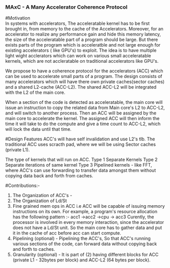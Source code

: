 ### MAxC - A Many Accelerator Coherence Protocol
#Motivation  
In systems with accelerators, The  acceleratable kernel has to be first brought in, from memory to the cache of the Accelerators.
Moreover, for an accelerator to realize any performance gain and hide this memory latency, the size of the acceleratable part of a program should be large.
But there exists parts of the program which is acceleratble and not large enough for existing accelerators ( like GPU's) to exploit.
The idea is to have multiple light wight acclerators which can work on various small acceleratable kernels, which are not accleratable on traditional accelerators like GPU's.

We propose to have a coherence protocol for the accelerators (ACC) which can be used to accelerate small parts of a program.
The design consists of many accelerators which will have there own private caches(sector caches) and a shared L2-cache (ACC-L2). 
The shared ACC-L2 will be  integrated with the L2 of the main core. 

When  a section of the code is detected as acceleratable, the main core will issue an instruction to copy the related data from Main core's L2 to ACC-L2, and 
will switch to another process. Then an ACC will be assigned by the main core to accelerate the kernel. 
The assigned ACC will then inform the time it will take to do the compute and give a time count to ACC-L2, which will lock the data until that time.



#Design Features
ACC's will have self invalidation and use L2's tlb.
The traditional ACC uses scracth pad, where we will be using Sector caches (private L1).

The type of kernels that will run on ACC.
Type 1 Separate Kernels
Type 2 Separate iterations of same kernel
Type 3 Pipelined kernels - like FFT, where ACC's can use forwarding to transfer data amongst them without copying data back and forth from caches.

#Contributions:-
1. The Organization of ACC's - 
2. The Organization of Ld/St 
3. Fine grained mem ops in ACC i.e ACC will be capable of issuing memory instructions on its own.
    For example, a program's resource allocation has the following pattern :-
    acc1 ->acc2 ->cpu -> acc3
    Curently, the processor is involved in every memory interaction, since the accelerator does not have a Ld/St unit. 
    So the main core has to gather data and put it in the cache of acc before acc can start compute.
4. Pipelining (optional) - Pipelining the ACC's, So that ACC's running various sections of the code, can forward data without copying back and forth to caches.
5. Granularity (optional) - It is part of (2) having different blocks for ACC (private L1 - 32bytes per block) and ACC-L2 (64 bytes per block).